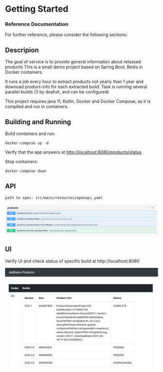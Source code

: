 # Getting Started

### Reference Documentation

For further reference, please consider the following sections:

## Descripion

The goal of service is to provide general information about released products
This is a small demo project based on Spring Boot, Redis in Docker containers.

It runs a job every hour to extract products not yearly than 1 year and downoad product-info
for each extracted build. 
Task is running several parallel builds (3 by deafult, and can be configured)

This project requires java 11, Kotlin, Docker and Docker Compose, as it is compiled and run in containers.

Building and Running
--------------------
Build containers and run:

    docker-compose up -d

Verify that the app answers at <http://localhost:8080/products/status>

Stop containers:

    docker-compose down

API
--------------------
    path to spec: src/main/resources/openapi.yaml
![Alt text](src/main/resources/openapi.png "Title")

UI
--------------------
Verify UI and check status of specific build at http://localhost:8080

![Alt text](src/main/resources/ui.png "Title")